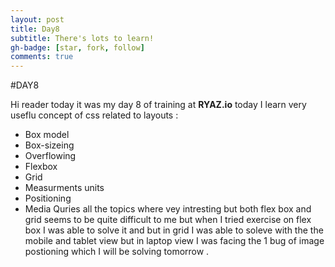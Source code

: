 ```yaml
---
layout: post
title: Day8
subtitle: There's lots to learn!
gh-badge: [star, fork, follow]
comments: true
---
```

#DAY8

Hi reader today it was my day 8 of training at **RYAZ.io** today I learn very useflu concept of css related to layouts :
*  Box model
*  Box-sizeing
*  Overflowing
*  Flexbox
*  Grid
*  Measurments units
*  Positioning
*  Media Quries
   all the topics where vey intresting but both flex box and grid seems to be quite difficult to me but when I tried exercise on flex box I was able to solve it and but in grid I was able to soleve with the the mobile and tablet view but in laptop view I was facing the 1 bug of image postioning which I will be solving tomorrow .
